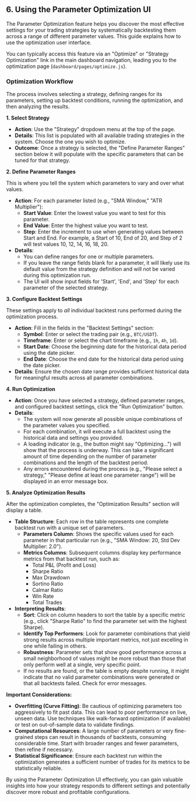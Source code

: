 ## 6. Using the Parameter Optimization UI

The Parameter Optimization feature helps you discover the most effective settings for your trading strategies by systematically backtesting them across a range of different parameter values. This guide explains how to use the optimization user interface.

You can typically access this feature via an "Optimize" or "Strategy Optimization" link in the main dashboard navigation, leading you to the optimization page (`dashboard/pages/optimize.js`).

### Optimization Workflow

The process involves selecting a strategy, defining ranges for its parameters, setting up backtest conditions, running the optimization, and then analyzing the results.

**1. Select Strategy**

*   **Action**: Use the "Strategy" dropdown menu at the top of the page.
*   **Details**: This list is populated with all available trading strategies in the system. Choose the one you wish to optimize.
*   **Outcome**: Once a strategy is selected, the "Define Parameter Ranges" section below it will populate with the specific parameters that can be tuned for that strategy.

**2. Define Parameter Ranges**

This is where you tell the system which parameters to vary and over what values.

*   **Action**: For each parameter listed (e.g., "SMA Window," "ATR Multiplier"):
    *   **Start Value**: Enter the lowest value you want to test for this parameter.
    *   **End Value**: Enter the highest value you want to test.
    *   **Step**: Enter the increment to use when generating values between Start and End. For example, a Start of 10, End of 20, and Step of 2 will test values 10, 12, 14, 16, 18, 20.
*   **Details**:
    *   You can define ranges for one or multiple parameters.
    *   If you leave the range fields blank for a parameter, it will likely use its default value from the strategy definition and will not be varied during this optimization run.
    *   The UI will show input fields for 'Start', 'End', and 'Step' for each parameter of the selected strategy.

**3. Configure Backtest Settings**

These settings apply to *all* individual backtest runs performed during the optimization process.

*   **Action**: Fill in the fields in the "Backtest Settings" section:
    *   **Symbol**: Enter or select the trading pair (e.g., `BTC/USDT`).
    *   **Timeframe**: Enter or select the chart timeframe (e.g., `1h`, `4h`, `1d`).
    *   **Start Date**: Choose the beginning date for the historical data period using the date picker.
    *   **End Date**: Choose the end date for the historical data period using the date picker.
*   **Details**: Ensure the chosen date range provides sufficient historical data for meaningful results across all parameter combinations.

**4. Run Optimization**

*   **Action**: Once you have selected a strategy, defined parameter ranges, and configured backtest settings, click the "Run Optimization" button.
*   **Details**:
    *   The system will now generate all possible unique combinations of the parameter values you specified.
    *   For each combination, it will execute a full backtest using the historical data and settings you provided.
    *   A loading indicator (e.g., the button might say "Optimizing...") will show that the process is underway. This can take a significant amount of time depending on the number of parameter combinations and the length of the backtest period.
    *   Any errors encountered during the process (e.g., "Please select a strategy," "Please define at least one parameter range") will be displayed in an error message box.

**5. Analyze Optimization Results**

After the optimization completes, the "Optimization Results" section will display a table.

*   **Table Structure**: Each row in the table represents one complete backtest run with a unique set of parameters.
    *   **Parameters Column**: Shows the specific values used for each parameter in that particular run (e.g., "SMA Window: 20, Std Dev Multiplier: 2.0").
    *   **Metrics Columns**: Subsequent columns display key performance metrics from that backtest run, such as:
        *   Total P&L (Profit and Loss)
        *   Sharpe Ratio
        *   Max Drawdown
        *   Sortino Ratio
        *   Calmar Ratio
        *   Win Rate
        *   Total Trades
*   **Interpreting Results**:
    *   **Sort**: Click on column headers to sort the table by a specific metric (e.g., click "Sharpe Ratio" to find the parameter set with the highest Sharpe).
    *   **Identify Top Performers**: Look for parameter combinations that yield strong results across multiple important metrics, not just excelling in one while failing in others.
    *   **Robustness**: Parameter sets that show good performance across a small neighborhood of values might be more robust than those that only perform well at a single, very specific point.
    *   If no results are found, or the table is empty despite running, it might indicate that no valid parameter combinations were generated or that all backtests failed. Check for error messages.

**Important Considerations:**

*   **Overfitting (Curve Fitting)**: Be cautious of optimizing parameters too aggressively to fit past data. This can lead to poor performance on live, unseen data. Use techniques like walk-forward optimization (if available) or test on out-of-sample data to validate findings.
*   **Computational Resources**: A large number of parameters or very fine-grained steps can result in thousands of backtests, consuming considerable time. Start with broader ranges and fewer parameters, then refine if necessary.
*   **Statistical Significance**: Ensure each backtest run within the optimization generates a sufficient number of trades for its metrics to be statistically reliable.

By using the Parameter Optimization UI effectively, you can gain valuable insights into how your strategy responds to different settings and potentially discover more robust and profitable configurations.